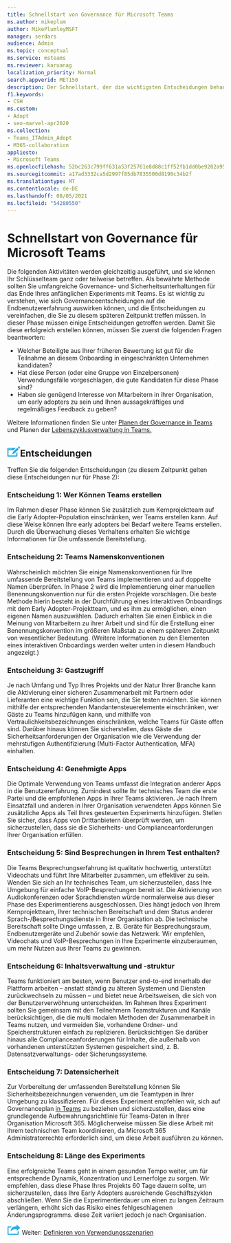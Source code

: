 ```yaml
---
title: Schnellstart von Governance für Microsoft Teams
ms.author: mikeplum
author: MikePlumleyMSFT
manager: serdars
audience: Admin
ms.topic: conceptual
ms.service: msteams
ms.reviewer: karuanag
localization_priority: Normal
search.appverid: MET150
description: Der Schnellstart, der die wichtigsten Entscheidungen behandelt, die Sie für Phase 2 Ihres Microsoft Teams müssen.
f1.keywords:
- CSH
ms.custom:
- Adopt
- seo-marvel-apr2020
ms.collection:
- Teams_ITAdmin_Adopt
- M365-collaboration
appliesto:
- Microsoft Teams
ms.openlocfilehash: 52bc263c799ff631a53f25761e8d88c1ff52fb1dd0be9202a95605871022e555
ms.sourcegitcommit: a17ad3332ca5d2997f85db7835500d8190c34b2f
ms.translationtype: MT
ms.contentlocale: de-DE
ms.lasthandoff: 08/05/2021
ms.locfileid: "54280550"
---
```

# <a name="governance-quick-start-for-microsoft-teams"></a>Schnellstart von Governance für Microsoft Teams

Die folgenden Aktivitäten werden gleichzeitig ausgeführt, und sie können Ihr Schlüsselteam ganz oder teilweise betreffen. Als bewährte Methode sollten Sie umfangreiche Governance- und Sicherheitsunterhaltungen für das Ende Ihres anfänglichen Experiments mit Teams. Es ist wichtig zu verstehen, wie sich Governanceentscheidungen auf die Endbenutzererfahrung auswirken können, und die Entscheidungen zu vereinfachen, die Sie zu diesem späteren Zeitpunkt treffen müssen. In dieser Phase müssen einige Entscheidungen getroffen werden. Damit Sie diese erfolgreich erstellen können, müssen Sie zuerst die folgenden Fragen beantworten:

- Welcher Beteiligte aus Ihrer früheren Bewertung ist gut für die Teilnahme an diesem Onboarding in eingeschränkten Unternehmen kandidaten?
- Hat diese Person (oder eine Gruppe von Einzelpersonen) Verwendungsfälle vorgeschlagen, die gute Kandidaten für diese Phase sind?  
- Haben sie genügend Interesse von Mitarbeitern in ihrer Organisation, um early adopters zu sein und Ihnen aussagekräftiges und regelmäßiges Feedback zu geben? 

Weitere Informationen finden Sie unter [Planen der Governance in Teams](plan-teams-governance.md) und Planen der [Lebenszyklusverwaltung in Teams.](plan-teams-lifecycle.md)

## <a name="an-icon-representing-a-decision-pointdecisions"></a>![Ein Symbol, das einen Entscheidungspunkt darstellt](media/teams-adoption-decision-icon.png)Entscheidungen

Treffen Sie die folgenden Entscheidungen (zu diesem Zeitpunkt gelten diese Entscheidungen nur für Phase 2):

### <a name="decision-1-who-can-create-teams"></a>Entscheidung 1: Wer Können Teams erstellen 

Im Rahmen dieser Phase können Sie zusätzlich zum Kernprojektteam auf die Early Adopter-Population einschränken, wer Teams erstellen kann. Auf diese Weise können Ihre early adopters bei Bedarf weitere Teams erstellen. Durch die Überwachung dieses Verhaltens erhalten Sie wichtige Informationen für Die umfassende Bereitstellung.

### <a name="decision-2-teams-naming-conventions"></a>Entscheidung 2: Teams Namenskonventionen 

Wahrscheinlich möchten Sie einige Namenskonventionen für Ihre umfassende Bereitstellung von Teams implementieren und auf doppelte Namen überprüfen. In Phase 2 wird die Implementierung einer manuellen Benennungskonvention nur für die ersten Projekte vorschlagen. Die beste Methode hierin besteht in der Durchführung eines interaktiven Onboardings mit dem Early Adopter-Projektteam, und es ihm zu ermöglichen, einen eigenen Namen auszuwählen. Dadurch erhalten Sie einen Einblick in die Meinung von Mitarbeitern zu ihrer Arbeit und sind für die Erstellung einer Benennungskonvention im größeren Maßstab zu einem späteren Zeitpunkt von wesentlicher Bedeutung. (Weitere Informationen zu den Elementen eines interaktiven Onboardings werden weiter unten in diesem Handbuch angezeigt.)

### <a name="decision-3-guest-access"></a>Entscheidung 3: Gastzugriff

Je nach Umfang und Typ Ihres Projekts und der Natur Ihrer Branche kann die Aktivierung einer sicheren Zusammenarbeit mit Partnern oder Lieferanten eine wichtige Funktion sein, die Sie testen möchten. Sie können mithilfe der entsprechenden Mandantensteuerelemente einschränken, wer Gäste zu Teams hinzufügen kann, und mithilfe von Vertraulichkeitsbezeichnungen einschränken, welche Teams für Gäste offen sind. Darüber hinaus können Sie sicherstellen, dass Gäste die Sicherheitsanforderungen der Organisation wie die Verwendung der mehrstufigen Authentifizierung (Multi-Factor Authentication, MFA) einhalten.

### <a name="decision-4-approved-apps"></a>Entscheidung 4: Genehmigte Apps

Die Optimale Verwendung von Teams umfasst die Integration anderer Apps in die Benutzererfahrung. Zumindest sollte Ihr technisches Team die erste Partei und die empfohlenen Apps in Ihrer Teams aktivieren. Je nach Ihrem Einsatzfall und anderen in Ihrer Organisation verwendeten Apps können Sie zusätzliche Apps als Teil Ihres gesteuerten Experiments hinzufügen. Stellen Sie sicher, dass Apps von Drittanbietern überprüft werden, um sicherzustellen, dass sie die Sicherheits- und Complianceanforderungen Ihrer Organisation erfüllen.

### <a name="decision-5-are-meetings-included-in-your-test"></a>Entscheidung 5: Sind Besprechungen in Ihrem Test enthalten? 

Die Teams Besprechungserfahrung ist qualitativ hochwertig, unterstützt Videochats und führt Ihre Mitarbeiter zusammen, um effektiver zu sein. Wenden Sie sich an Ihr technisches Team, um sicherzustellen, dass Ihre Umgebung für einfache VoIP-Besprechungen bereit ist. Die Aktivierung von Audiokonferenzen oder Sprachdiensten würde normalerweise aus dieser Phase des Experimentierens ausgeschlossen. Dies hängt jedoch von Ihrem Kernprojektteam, Ihrer technischen Bereitschaft und dem Status anderer Sprach-/Besprechungsdienste in Ihrer Organisation ab. Die technische Bereitschaft sollte Dinge umfassen, z. B. Geräte für Besprechungsraum, Endbenutzergeräte und Zubehör sowie das Netzwerk. Wir empfehlen, Videochats und VoIP-Besprechungen in Ihre Experimente einzuberaumen, um mehr Nutzen aus Ihrer Teams zu gewinnen. 

### <a name="decision-6-content-management-and-structure"></a>Entscheidung 6: Inhaltsverwaltung und -struktur
Teams funktioniert am besten, wenn Benutzer end-to-end innerhalb der Plattform arbeiten – anstatt ständig zu älteren Systemen und Diensten zurückwechseln zu müssen – und bietet neue Arbeitsweisen, die sich von der Benutzerverwöhnung unterscheiden. Im Rahmen Ihres Experiment sollten Sie gemeinsam mit den Teilnehmern Teamstrukturen und Kanäle berücksichtigen, die die multi modalen Methoden der Zusammenarbeit in Teams nutzen, und vermeiden Sie, vorhandene Ordner- und Speicherstrukturen einfach zu replizieren. Berücksichtigen Sie darüber hinaus alle Complianceanforderungen für Inhalte, die außerhalb von vorhandenen unterstützten Systemen gespeichert sind, z. B. Datensatzverwaltungs- oder Sicherungssysteme.

### <a name="decision-7--data-security"></a>Entscheidung 7: Datensicherheit

Zur Vorbereitung der umfassenden Bereitstellung können Sie Sicherheitsbezeichnungen verwenden, um die Teamtypen in Ihrer Umgebung zu klassifizieren. Für dieses Experiment empfehlen wir, sich auf Governanceplan [in Teams](plan-teams-governance.md) zu beziehen und sicherzustellen, dass eine grundlegende Aufbewahrungsrichtlinie für Teams-Daten in Ihrer Organisation Microsoft 365. Möglicherweise müssen Sie diese Arbeit mit Ihrem technischen Team koordinieren, da Microsoft 365 Administratorrechte erforderlich sind, um diese Arbeit ausführen zu können.

### <a name="decision-8-length-of-your-experiment"></a>Entscheidung 8: Länge des Experiments

Eine erfolgreiche Teams geht in einem gesunden Tempo weiter, um für entsprechende Dynamik, Konzentration und Lernerfolge zu sorgen. Wir empfehlen, dass diese Phase Ihres Projekts 60 Tage dauern sollte, um sicherzustellen, dass Ihre Early Adopters ausreichende Geschäftszyklen abschließen. Wenn Sie die Experimentierdauer um einen zu langen Zeitraum verlängern, erhöht sich das Risiko eines fehlgeschlagenen Änderungsprogramms. diese Zeit variiert jedoch je nach Organisation.  

![Symbol für den nächsten Schritt ](media/teams-adoption-next-icon.png) Weiter: [Definieren von Verwendungsszenarien](teams-adoption-define-usage-scenarios.md)

